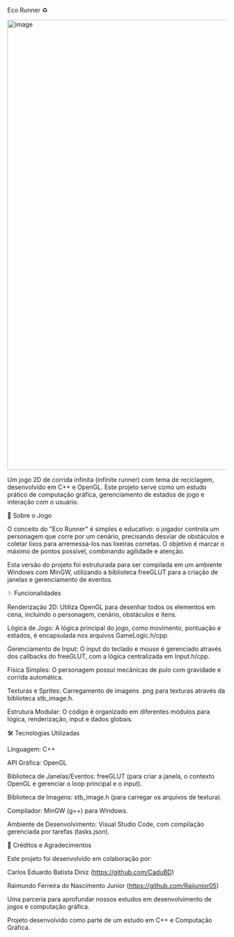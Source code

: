 Eco Runner ♻️ 

<img width="1919" height="1032" alt="image" src="https://github.com/user-attachments/assets/f59aed9a-79f2-4857-b6fc-1dd45f359d7b" />



Um jogo 2D de corrida infinita (infinite runner) com tema de reciclagem, desenvolvido em C++ e OpenGL. Este projeto serve como um estudo prático de computação gráfica, gerenciamento de estados de jogo e interação com o usuário.

📜 Sobre o Jogo

O conceito do "Eco Runner" é simples e educativo: o jogador controla um personagem que corre por um cenário, precisando desviar de obstáculos e coletar lixos para arremessá-los nas lixeiras corretas. O objetivo é marcar o máximo de pontos possível, combinando agilidade e atenção.

Esta versão do projeto foi estruturada para ser compilada em um ambiente Windows com MinGW, utilizando a biblioteca freeGLUT para a criação de janelas e gerenciamento de eventos.

✨ Funcionalidades

Renderização 2D: Utiliza OpenGL para desenhar todos os elementos em cena, incluindo o personagem, cenário, obstáculos e itens.

Lógica de Jogo: A lógica principal do jogo, como movimento, pontuação e estados, é encapsulada nos arquivos GameLogic.h/cpp.

Gerenciamento de Input: O input do teclado e mouse é gerenciado através dos callbacks do freeGLUT, com a lógica centralizada em Input.h/cpp.

Física Simples: O personagem possui mecânicas de pulo com gravidade e corrida automática.

Texturas e Sprites: Carregamento de imagens .png para texturas através da biblioteca stb_image.h.

Estrutura Modular: O código é organizado em diferentes módulos para lógica, renderização, input e dados globais.

🛠️ Tecnologias Utilizadas

Linguagem: C++

API Gráfica: OpenGL

Biblioteca de Janelas/Eventos: freeGLUT (para criar a janela, o contexto OpenGL e gerenciar o loop principal e o input).

Biblioteca de Imagens: stb_image.h (para carregar os arquivos de textura).

Compilador: MinGW (g++) para Windows.

Ambiente de Desenvolvimento: Visual Studio Code, com compilação gerenciada por tarefas (tasks.json).

👥 Créditos e Agradecimentos

Este projeto foi desenvolvido em colaboração por:

Carlos Eduardo Batista Diniz (https://github.com/CaduBD)

Raimundo Ferreira do Nascimento Junior (https://github.com/Raijunior05)

Uma parceria para aprofundar nossos estudos em desenvolvimento de jogos e computação gráfica.

Projeto desenvolvido como parte de um estudo em C++ e Computação Gráfica.
